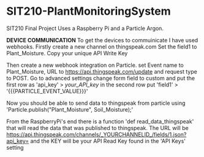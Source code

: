 # SIT210-PlantMonitoringSystem
SIT210 Final Project
Uses a Raspberry Pi and a Particle Argon.

**DEVICE COMMUNICATION**
To get the devices to commuinicate I have used webhooks.
Firstly create a new channel on thingspeak.com
Set the field1 to Plant_Moisture.
Copy your unique API Write Key 

Then create a new webhook integration on Particle.
set Event name to Plant_Moisture, URL to https://api.thingspeak.com/update and request type to POST.
Go to advanced settings change form field to custom and put the first row as 'api_key' > _your_API_key_
in the second row put 'field1' > '{{{PARTICLE_EVENT_VALUE}}}'

Now you should be able to send data to thingspeak from particle using 'Particle.publish("Plant_Moisture", Soil_Moisture);' 

From the RaspberryPi's end there is a function 'def read_data_thingspeak' that will read the data that was published to thingspeak. 
The URL will be https://api.thingspeak.com/channels/_YOURCHANNELID_/fields/1.json?api_key=
and the KEY will be your API Read Key found in the 'API Keys' setting
